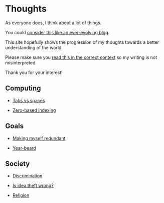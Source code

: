 # Thoughts

As everyone does, I think about a lot of things.

You could
[consider this like an ever-evolving blog](./on/why_not_a_blog/).

This site hopefully shows the progression of my thoughts towards a
better understanding of the world.

Please make sure you [read this in the correct context](./on/context/)
so my writing is not misinterpreted.

Thank you for your interest!


## Computing

- [Tabs vs spaces](./on/tabs_vs_spaces/)

- [Zero-based indexing](./on/zero-based_index/)


## Goals

- [Making myself redundant](./on/making_myself_redundant/)

- [Year-beard](./on/year-beard/)


## Society

- [Discrimination](./on/discrimination/)

- [Is idea theft wrong?](./on/is_idea_theft_wrong/)

- [Religion](./on/religion/)
